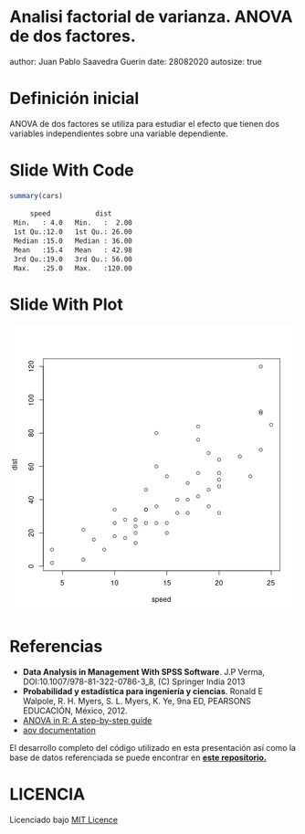 Analisi factorial de varianza. ANOVA de dos factores.
========================================================
author: Juan Pablo Saavedra Guerin
date: 28082020
autosize: true

Definición inicial
========================================================

ANOVA de dos factores se utiliza para estudiar el efecto que tienen dos variables independientes sobre una variable dependiente.

Slide With Code
========================================================


```r
summary(cars)
```

```
     speed           dist       
 Min.   : 4.0   Min.   :  2.00  
 1st Qu.:12.0   1st Qu.: 26.00  
 Median :15.0   Median : 36.00  
 Mean   :15.4   Mean   : 42.98  
 3rd Qu.:19.0   3rd Qu.: 56.00  
 Max.   :25.0   Max.   :120.00  
```

Slide With Plot
========================================================

![plot of chunk unnamed-chunk-2](anova_dos_factores_slides-figure/unnamed-chunk-2-1.png)

Referencias
========================================================

- **Data Analysis in Management With SPSS Software**. J.P Verma, DOI:10.1007/978-81-322-0786-3_8, (C) Springer India 2013
- **Probabilidad y estadística para ingeniería y ciencias**. Ronald E Walpole, R. H. Myers, S. L. Myers, K. Ye, 9na ED, PEARSONS EDUCACIÓN, México, 2012.  
- [ANOVA in R: A step-by-step guide](https://www.scribbr.com/statistics/anova-in-r/)  
- [aov documentation](https://www.rdocumentation.org/packages/stats/versions/3.6.2/topics/aov)

El desarrollo completo del código utilizado en esta presentación así como la base de datos referenciada se puede encontrar en [**este repositorio.**](jpsaavedraguerin/metodos-cuantitativos)

LICENCIA
=======================================================

Licenciado bajo [MIT Licence](LICENCE)

